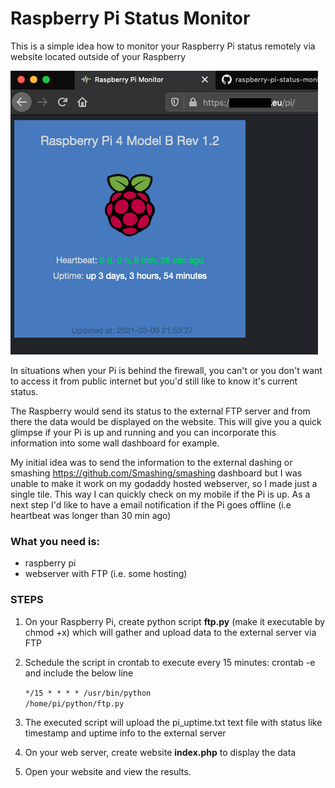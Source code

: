 <h1>Raspberry Pi Status Monitor</h1>

This is a simple idea how to monitor your Raspberry Pi status remotely via website located outside of your Raspberry

![alt text](https://github.com/kkuderko/raspberry-pi-status-monitor/blob/main/screenshot01.png)

In situations when your Pi is behind the firewall, you can't or you don't want to access it from public internet but you'd still like to know it's current status.

The Raspberry would send its status to the external FTP server and from there the data would be displayed on the website.
This will give you a quick glimpse if your Pi is up and running and you can incorporate this information into some wall dashboard for example.

My initial idea was to send the information to the external dashing or smashing https://github.com/Smashing/smashing dashboard but I was unable to make it work on my godaddy hosted webserver, so I made just a single tile. This way I can quickly check on my mobile if the Pi is up.
As a next step I'd like to have a email notification if the Pi goes offline (i.e heartbeat was longer than 30 min ago)

<h3>What you need is:</h3>

- raspberry pi
- webserver with FTP (i.e. some hosting)
 
<h3>STEPS</h3>

1. On your Raspberry Pi, create python script <b>ftp.py</b> (make it executable by chmod +x) which will gather and upload data to the external server via FTP
2. Schedule the script in crontab to execute every 15 minutes: crontab -e and include the below line

    <code>*/15 * * * * /usr/bin/python /home/pi/python/ftp.py</code>

3. The executed script will upload the pi_uptime.txt text file with status like timestamp and uptime info to the external server
4. On your web server, create website <b>index.php</b> to display the data
5. Open your website and view the results.
